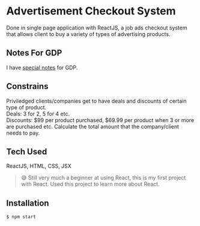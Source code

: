 # Advertisement Checkout System
Done in single page application with ReactJS, a job ads checkout system that allows client to buy a variety of types of advertising products.

## Notes For GDP
I have [special notes](https://github.com/tzeweiwee/ads-checkout-react/blob/master/Notes%20For%20GDP.md) for GDP.

## Constrains 
Priviledged clients/companies get to have deals and discounts of certain type of product. <br>
Deals: 3 for 2, 5 for 4 etc. <br>
Discounts: $99 per product purchased, $69.99 per product when 3 or more are purchased etc.
Calculate the total amount that the company/client needs to pay.

## Tech Used
ReactJS, HTML, CSS, JSX <br>
> :sweat_smile: Still very much a beginner at using React, this is my first project with React. Used this project to learn more about React.

## Installation
```
$ npm start
```

